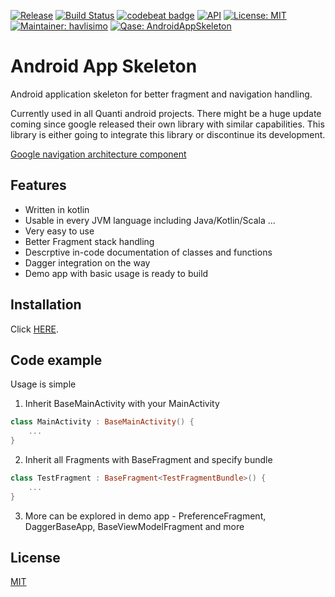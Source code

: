 [![Release](https://jitpack.io/v/Qase/AndroidAppSkeleton.svg)](https://jitpack.io/#Qase/AndroidAppSkeleton)
[![Build Status](https://travis-ci.org/Qase/AndroidAppSkeleton.svg?branch=master)](https://travis-ci.org/Qase/AndroidAppSkeleton)
[![codebeat badge](https://codebeat.co/badges/4fe55c63-de52-4d3f-9d70-7f21d3a5ea60)](https://codebeat.co/projects/github-com-qase-androidappskeleton-master)
[![API](https://img.shields.io/badge/API-16%2B-brightgreen.svg?style=flat)](https://android-arsenal.com/api?level=16)
[![License: MIT](https://img.shields.io/badge/License-MIT-yellow.svg)](https://opensource.org/licenses/MIT)
[![Maintainer: havlisimo](https://img.shields.io/badge/Maintainer-havlisimo-blue.svg)](mailto:tomas.havlicek@quanti.cz)
[![Qase: AndroidAppSkeleton](https://img.shields.io/badge/Qase-AndroidAppSkeleton-ff69b4.svg)](https://github.com/Qase/AndroidAppSkeleton)

# Android App Skeleton

Android application skeleton for better fragment and navigation handling.

Currently used in all Quanti android projects. There might be a huge update coming since google released their own library with similar capabilities. This library is either going to integrate this library or discontinue its development.

[Google navigation architecture component](https://developer.android.com/topic/libraries/architecture/navigation/)

## Features
* Written in kotlin
* Usable in every JVM language including Java/Kotlin/Scala ...
* Very easy to use
* Better Fragment stack handling
* Descrptive in-code documentation of classes and functions
* Dagger integration on the way
* Demo app with basic usage is ready to build

## Installation

Click [HERE](https://jitpack.io/#Qase/AndroidAppSkeleton).

## Code example

Usage is simple

1) Inherit BaseMainActivity with your MainActivity
```kotlin
class MainActivity : BaseMainActivity() {
    ...
}
```

2) Inherit all Fragments with BaseFragment and specify bundle
```kotlin
class TestFragment : BaseFragment<TestFragmentBundle>() {
    ...
}
```

3) More can be explored in demo app - PreferenceFragment, DaggerBaseApp, BaseViewModelFragment and more


## License
[MIT](https://github.com/nishanths/license/blob/master/LICENSE)
